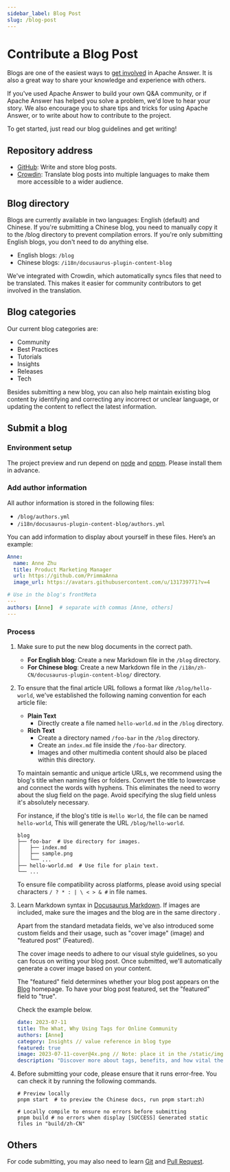 ```yaml
---
sidebar_label: Blog Post
slug: /blog-post
---
```


# Contribute a Blog Post

Blogs are one of the easiest ways to [get involved](/community/contributing#get-involved) in Apache Answer. It is also a great way to share your knowledge and experience with others.

If you've used Apache Answer to build your own Q&A community, or if Apache Answer has helped you solve a problem, we'd love to hear your story. We also encourage you to share tips and tricks for using Apache Answer, or to write about how to contribute to the project.

To get started, just read our blog guidelines and get writing!

## Repository address

- [GitHub](https://github.com/apache/answer-website): Write and store blog posts.
- [Crowdin](https://crowdin.com/project/answer-website): Translate blog posts into multiple languages to make them more accessible to a wider audience.

## Blog directory

Blogs are currently available in two languages: English (default) and Chinese. If you're submitting a Chinese blog, you need to manually copy it to the /blog directory to prevent compilation errors. If you're only submitting English blogs, you don't need to do anything else.

- English blogs: `/blog`
- Chinese blogs: `/i18n/docusaurus-plugin-content-blog`

We've integrated with Crowdin, which automatically syncs files that need to be translated. This makes it easier for community contributors to get involved in the translation.

## Blog categories

Our current blog categories are:

- Community
- Best Practices
- Tutorials
- Insights
- Releases
- Tech

Besides submitting a new blog, you can also help maintain existing blog content by identifying and correcting any incorrect or unclear language, or updating the content to reflect the latest information.

## Submit a blog

### Environment setup

The project preview and run depend on [node](https://nodejs.org) and [pnpm](https://pnpm.io). Please install them in advance.

### Add author information

All author information is stored in the following files:

- `/blog/authors.yml`
- `/i18n/docusaurus-plugin-content-blog/authors.yml`

You can add information to display about yourself in these files. Here’s an example:

```yaml title="/blog/authors.yml"
Anne:
  name: Anne Zhu 
  title: Product Marketing Manager
  url: https://github.com/PrimmaAnna
  image_url: https://avatars.githubusercontent.com/u/131739771?v=4

# Use in the blog's frontMeta
---
authors: [Anne]  # separate with commas [Anne, others]
---
```

### Process

1. Make sure to put the new blog documents in the correct path.

    - **For English blog**: Create a new Markdown file in the `/blog` directory.
    - **For Chinese blog**: Create a new Markdown file in the `/i18n/zh-CN/docusaurus-plugin-content-blog/` directory.

2. To ensure that the final article URL follows a format like `/blog/hello-world`, we've established the following naming convention for each article file:

    - **Plain Text**
      - Directly create a file named `hello-world.md` in the `/blog` directory.
    - **Rich Text**
      - Create a directory named `/foo-bar` in the `/blog` directory.
      - Create an `index.md` file inside the `/foo-bar` directory.
      - Images and other multimedia content should also be placed within this directory.

   To maintain semantic and unique article URLs, we recommend using the blog's title when naming files or folders. Convert the title to lowercase and connect the words with hyphens. This eliminates the need to worry about the slug field on the page. Avoid specifying the slug field unless it's absolutely necessary.

    For instance, if the blog's title is `Hello World`, the file can be named `hello-world`, This will generate the URL `/blog/hello-world`.

    ```shell
    blog
    ├── foo-bar  # Use directory for images.
    │   ├── index.md
    │   ├── sample.png
    │   └── ... 
    ├── hello-world.md  # Use file for plain text.
    └── ...
    ```

    To ensure file compatibility across platforms, please avoid using special characters `/ ? * : | \ < > & #` in file names.

3. Learn Markdown syntax in [Docusaurus Markdown](https://docusaurus.io/docs/markdown-features). If images are included, make sure the images and the blog are in the same directory .

    Apart from the standard metadata fields, we've also introduced some custom fields and their usage, such as "cover image" (image) and "featured post" (Featured).

    The cover image needs to adhere to our visual style guidelines, so you can focus on writing your blog post. Once submitted, we'll automatically generate a cover image based on your content.

    The "featured" field determines whether your blog post appears on the [Blog](/blog) homepage. To have your blog post featured, set the "featured" field to "true".

    Check the example below.

    ```yaml
    date: 2023-07-11
    title: The What, Why Using Tags for Online Community
    authors: [Anne]
    category: Insights // value reference in blog type
    featured: true
    image: 2023-07-11-cover@4x.png // Note: place it in the /static/img/blog directory.
    description: "Discover more about tags, benefits, and how vital they are for organizing content in online community."
    ```

4. Before submitting your code, please ensure that it runs error-free. You can check it by running the following commands.

    ```shell
    # Preview locally
    pnpm start  # to preview the Chinese docs, run pnpm start:zh)

    # Locally compile to ensure no errors before submitting
    pnpm build # no errors when display [SUCCESS] Generated static files in "build/zh-CN"
    ```

## Others

For code submitting, you may also need to learn [Git](https://git-scm.com/) and [Pull Request](https://docs.github.com/en/pull-requests/collaborating-with-pull-requests/proposing-changes-to-your-work-with-pull-requests/creating-a-pull-request-from-a-fork).

